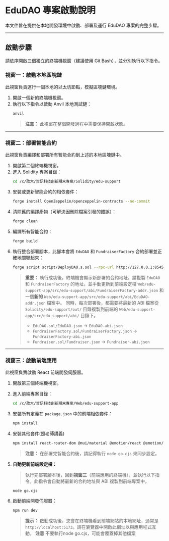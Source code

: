 # EduDAO 專案啟動說明

本文件旨在提供在本地開發環境中啟動、部署及運行 EduDAO 專案的完整步驟。

---

## **啟動步驟**

請依序開啟三個獨立的終端機視窗（建議使用 Git Bash），並分別執行以下指令。

### **視窗一：啟動本地區塊鏈**

此視窗負責運行一個本地的以太坊節點，模擬區塊鏈環境。

1.  開啟一個新的終端機視窗。
2.  執行以下指令以啟動 Anvil 本地測試鏈：
    ```bash
    anvil
    ```
    > **注意：** 此視窗在整個開發過程中需要保持開啟狀態。

---

### **視窗二：部署智能合約**

此視窗負責編譯和部署所有智能合約到上述的本地區塊鏈中。

1.  開啟第二個終端機視窗。
2.  進入 Solidity 專案目錄：
    ```bash
    cd /c/政大/資訊科技創新期末專案/Solidity/edu-support
    ```
3.  安裝或更新智能合約的相依套件：
    ```bash
    forge install OpenZeppelin/openzeppelin-contracts --no-commit
    ```
4.  清除舊的編譯產物（可解決因刪除檔案引發的錯誤）：
    ```bash
    forge clean
    ```
5.  編譯所有智能合約：
    ```bash
    forge build
    ```
6.  執行整合部署腳本，此腳本會將 `EduDAO` 和 `FundraiserFactory` 合約部署並正確地關聯起來：
    ```bash
    forge script script/DeployDAO.s.sol --rpc-url http://127.0.0.1:8545 --private-key 0xac0974bec39a17e36ba4a6b4d238ff944bacb478cbed5efcae784d7bf4f2ff80 --broadcast
    ```
    > **重要：** 執行成功後，終端機會顯示新部署的合約地址。請複製 `EduDAO` 和 `FundraiserFactory` 的地址，並手動更新到前端設定檔 `Web/edu-support-app/src/edu-support/abi/FundraiserFactory-addr.json` 和一個**新的** `Web/edu-support-app/src/edu-support/abi/EduDAO-addr.json` 檔案中。
    > 同時，每次部署後，都需要將最新的 ABI 檔案從 `Solidity/edu-support/out/` 目錄複製到前端的 `Web/edu-support-app/src/edu-support/abi/` 目錄下。
    > - `EduDAO.sol/EduDAO.json` -> `EduDAO-abi.json`
    > - `FundraiserFactory.sol/FundraiserFactory.json` -> `FundraiserFactory-abi.json`
    > - `Fundraiser.sol/Fundraiser.json` -> `Fundraiser-abi.json`


---

### **視窗三：啟動前端應用**

此視窗負責啟動 React 前端開發伺服器。

1.  開啟第三個終端機視窗。
2.  進入前端專案目錄：
    ```bash
    cd /c/政大/資訊科技創新期末專案/Web/edu-support-app
    ```
3.  安裝所有定義在 `package.json` 中的前端相依套件：
    ```bash
    npm install
    ```
4.  安裝其他套件(照老師講義)
    ```bash
    npm install react-router-dom @mui/material @emotion/react @emotion/styled web3 cryptocompare big-integer
    ```
    > **注意：** 在部署完智能合約後，請記得執行 `node go.cjs` 來同步設定。

5.  **自動更新前端設定檔：**
    > 執行完部署腳本後，回到**視窗三**（前端應用的終端機），並執行以下指令。此指令會自動將最新的合約地址與 ABI 複製到前端專案中。
    ```bash
    node go.cjs
    ```

6.  啟動前端開發伺服器：
    ```bash
    npm run dev
    ```
    > **提示：** 啟動成功後，您會在終端機看到前端網站的本地網址，通常是 `http://localhost:5173`。請在瀏覽器中開啟此網址以與應用程式互動。 
    **注意** 不要執行node go.cjs，可能會覆蓋掉其他檔案